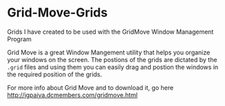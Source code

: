 # Grid-Move-Grids
Grids I have created to be used with the GridMove Window Management Program

Grid Move is a great Window Mangement utility that helps you organize your windows on the screen. The postions of the grids are dictated by the `.grid` files and using them you can easily drag and postion the windows in the required position of the grids.

For more info about Grid Move and to download it, go here http://jgpaiva.dcmembers.com/gridmove.html

